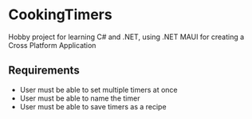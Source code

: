 # CookingTimers
Hobby project for learning C# and .NET, using .NET MAUI for creating a Cross Platform Application

## Requirements
- User must be able to set multiple timers at once
- User must be able to name the timer
- User must be able to save timers as a recipe

